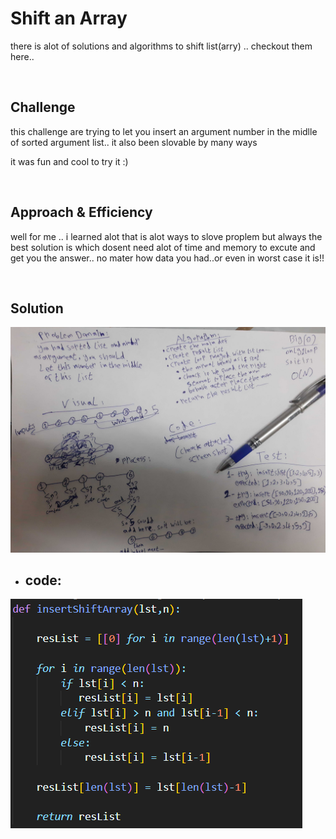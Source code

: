 # Shift an Array
there is alot of solutions and algorithms to shift list(arry) .. checkout them here..

<br>

## Challenge
this challenge are trying to let you insert an argument number in the midlle of sorted argument list..
it also been slovable by many ways

it was fun and cool to try it :)

<br>

## Approach & Efficiency
well for me .. i learned alot that is alot ways to slove proplem but always the best solution is which dosent need alot of time and memory to excute and get you the answer..
no mater how data you had..or even in worst case it is!!

<br>

## Solution

![cap](../assets/array-shift.jpg)

- ## code:

![cap2](../assets/array-shift2.png)